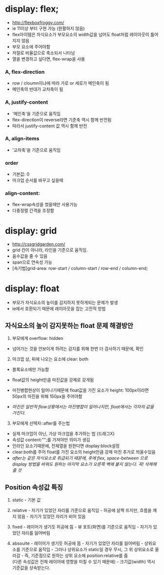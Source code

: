 

# display: flex;
- http://flexboxfroggy.com/
- ie 11이상 부터 구현 가능 (원활하지 않음)
- flex아이템은 자식요소가 부모요소의  width값을 넘어도 float처럼 레이아웃이 틀어지지 않음
- 부모 요소에 주어야함
- 저절로 비율값으로 축소되서 나타남
- 열을 변경하고 싶다면, flex-wrap을 사용

### A, flex-direction
- row / cloumn이냐에 따라 가로 or 세로가 메인축이 됨
- 메인축의 반대가 교차축이 됨


### A, justify-content
- '메인축'을 기준으로 움직임
- flex-direction이 reverse라면 기준축 역시 함께 반전됨
- 따라서  justify-content 값 역시 함께 반전


### A, align-items
- '교차축'을 기준으로 움직임


### order
- 기본값: 0
- 마크업 순서를 바꾸고 싶을때

### align-content:
- flex-wrap속성을 썼을때만 사용가능
- 다중정렬 간격을 조정함


# display: grid
- http://cssgridgarden.com/
- grid 칸이 아니라, 라인을 기준으로 움직임.
- 음수값을 줄 수 있음
- span으로 연속성 가능
- [속기법]grid-area: row-start / column-start / row-end / column-end;


# display: float
- 부모가 자식요소의 높이를 감지하지 못하게되는 문제가 발생
- ie에서 호환되기 때문에 레이아웃을 잡는 고전적 방법


## 자식요소의 높이 감지못하는 float 문제 해결방안
1. 부모에게 overflow: hidden
  - 넘어가는 것을 안보이게 하려는 감지를 위해 한번 더 검사하기 때문에, 확인

2. 마크업 상, 뒤에 나오는 요소에 clear: both
  - 블록요소에만 가능함
  - float값의  height만큼 마진값을 강제로 갖게됨
  - 마진병합현상이 일어나기때문에 float값을 가진 요소가 height: 100px이라면 50px의 마진을 위해 150px을 주어야함

  - *마진은 일반적 flow상황에서는 마진병합이 일어나지만,
  float에서는 각자의 값을 가진다.*

3. 부모에게 선택자::after를 주는법
  - 실제 마크업이 아닌, 가상 마크업을 추가하는 법 (드래그X)
  - 속성값 content:"";를 가져야만 의미가 생김
  - 인라인 요소기때문에, 전체열을 원한다면  display:block설정
  - clear:both를 주어 float를 가진 요소의 height만큼 강제 마진 추가로 띄울수있음
  - *after는 같은 자식요소로 취급되기 때문에,  후에 flex,  space-between 으로 display 방법을 바꿔도 원하는 마지막 요소가 오른쪽 벽에 붙지 않는다. 꼭! 삭제해줄 것*


## Position 속성값 특징
  1. static
    - 기본 값

  2. relative
    - 자기가 있었던 자리를 기준으로 움직임
    - 허공에 살짝 뜨지만, 흐름을 깨지 않음
    - 자기가 있었던 자리가 비어 있음

  3. fixed
    - 레이어가 생기듯 허공에 뜸
    - 뷰 포트(화면)를 기준으로 움직임
    - 자기가 있었던 자리를 잃어버림

  4. absoulte
    - 레이어가 생기듯 허공에 뜸
    - 자기가 있었던 자리를 잃어버림
    - 상위요소를 기준으로 움직임
    - 그러나 상위요소가 static일 경우 무시, 그 위 상위요소로 올라감
    - 즉, 기준점으로 원하는 상위 요소에 position:relative를 줌  
      (다른 속성값은 전체 레이어에 영향을 미칠 수 있기 때문에)
    - 크기값(width) 역시 기준값을 상속받는다.
